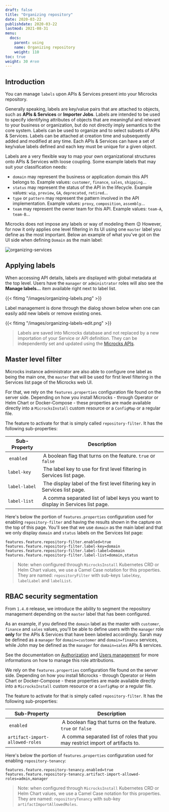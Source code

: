```yaml
---
draft: false
title: "Organizing repository"
date: 2020-03-22
publishdate: 2020-03-22
lastmod: 2021-08-31
menu:
  docs:
    parent: using
    name: Organizing repository
    weight: 110
toc: true
weight: 30 #rem
---
```


## Introduction

You can manage `labels` upon APIs & Services present into your Microcks repository.

Generally speaking, labels are key/value pairs that are attached to objects, such as **APIs & Services** or **Importer Jobs**. Labels are intended to be used to specify identifying attributes of objects that are meaningful and relevant to your business or organization, but do not directly imply semantics to the core system. Labels can be used to organize and to select subsets of APIs & Services. Labels can be attached at creation time and subsequently added and modified at any time. Each APIs & Services can have a set of key/value labels defined and each key must be unique for a given object.

Labels are a very flexible way to map your own organizational structures onto APIs & Services with loose coupling. Some example labels that may suit your classification needs:

* `domain` may represent the business or application domain this API belongs to. Example values: `customer`, `finance`, `sales`, `shipping`...
* `status` may represent the status of the API in the lifecycle. Example values: `wip`, `preview`, `GA`, `deprecated`, `retired`...
* `type` or `pattern` may represent the pattern involved in the API implementation. Example values: `proxy`, `composition`, `assembly`...
* `team` may represent the owner team for this API. Example values: `team-A`, `team-B`...

Microcks does not impose any labels or way of modeling them 😉 However, for now it only applies one level filtering in its UI using one `master` label you define as the most important. Below an example of what you've got on the UI side when defining `Domain` as the main label:

![organizing-services](/images/organizing-services.png)

## Applying labels

When accessing API details, labels are displayed with global metadata at the top level. Users have the `manager` or `administrator` roles will also see the **Manage labels...**  item available right next to label list.

{{< fitimg "/images/organizing-labels.png" >}}

Label management is done through the dialog shown below when one can easily add new labels or remove existing ones.

{{< fitimg "/images/organizing-labels-edit.png" >}}

> Labels are saved into Microcks database and not replaced by a new importation of your Service or API definition. They can be independently set and updated using the [Microcks APIs](/documentation/using/automating/api).

## Master level filter

Microcks instance administrator are also able to configure one label as being the main one, the `master` that will be used for first level filtering in the Services list page of the Microcks web UI.

For that, we rely on the `features.properties` configuration file found on the server side. Depending on how you install Microcks - through Operator or Helm Chart or Docker-Compose - these properties are made available directly into a `MicrocksInstall` custom resource or a `ConfigMap` or a regular file.

The feature to activate for that is simply called `repository-filter`. It has the following sub-properties:

| Sub-Property | Description |
| ---------- | ----------------- |
| `enabled` | A boolean flag that turns on the feature. `true` or `false` |
| `label-key` | The label key to use for first level filtering in Services list page. |
| `label-label` | The display label of the first level filtering key in Services list page.|
| `label-list` | A comma separated list of label keys you want to display in Services list page. |

Here's below the portion of `features.properties` configuration used for enabling `repository-filter` and having the results shown in the capture on the top of this page. You'll see that we use `domain` as the main label and that we only display `domain` and `status` labels on the Services list page:

```properties
features.feature.repository-filter.enabled=true
features.feature.repository-filter.label-key=domain
features.feature.repository-filter.label-label=Domain
features.feature.repository-filter.label-list=domain,status
```

> Note: when configured through `MicrocksInstall` Kubernetes CRD or Helm Chart values, we use a Camel Case notation for this properties. They are named: `repositoryFilter` with sub-keys `labelKey`, `labelLabel` and `labelList`.

## RBAC security segmentation

From `1.4.0` release, we introduce the ability to segment the repository management depending on the `master` label that has been configured.

As an example, if you defined the `domain` label as the master with `customer`, `finance` and `sales` values, you'll be able to define users with the `manager` role **only** for the APIs & Services that have been labeled accordingly. Sarah may be defined as a `manager` for `domain=customer` and `domain=finance` services, while John may be defined as the `manager` for `domain=sales` APIs & services.

See the documentation on [Authorization](../../../administrating/users/#authorization) and [Users management](../../../administrating/users/#users-management) for more informations on how to manage this role attributions.

We rely on the `features.properties` configuration file found on the server side. Depending on how you install Microcks - through Operator or Helm Chart or Docker-Compose - these properties are made available directly into a `MicrocksInstall` custom resource or a `ConfigMap` or a regular file.

The feature to activate for that is simply called `repository-filter`. It has the following sub-properties:

| Sub-Property | Description |
| ---------- | ----------------- |
| `enabled` | A boolean flag that turns on the feature. `true` or `false` |
| `artifact-import-allowed-roles` | A comma separated list of roles that you may restrict import of artifacts to. |

Here's below the portion of `features.properties` configuration used for enabling `repository-tenancy`:

```properties
features.feature.repository-tenancy.enabled=true
features.feature.repository-tenancy.artifact-import-allowed-roles=admin,manager
```

> Note: when configured through `MicrocksInstall` Kubernetes CRD or Helm Chart values, we use a Camel Case notation for this properties. They are named: `repositoryTenancy` with sub-key `artifactImportAllowedRoles`.